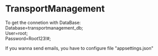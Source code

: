# TransportManagement

To get the connetion with DataBase:<br/>
Database=transportmanagement_db;<br/>
User=root;<br/>
Password=Root123!#;<br/>

If you wanna send emails, you have to configure file "appsettings.json"
